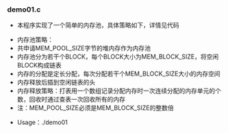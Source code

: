 ### demo01.c
- 本程序实现了一个简单的内存池，具体策略如下，详情见代码
 * 内存池策略：
 * 共申请MEM_POOL_SIZE字节的堆内存作为内存池
 * 内存池分为若干个BLOCK，每个BLOCK大小为MEM_BLOCK_SIZE，将空闲BLOCK构成链表
 * 内存的分配是定长分配，每次分配若干个MEM_BLOCK_SIZE大小的内存空间
 * 内存释放后插到空闲链表的头
 * 内存释放策略：打表用一个数组记录分配内存时一次连续分配的内存单元的个数，回收时通过查表一次回收所有的内存
 * 注：MEM_POOL_SIZE必须是MEM_BLOCK_SIZE的整数倍
- Usage：./demo01
